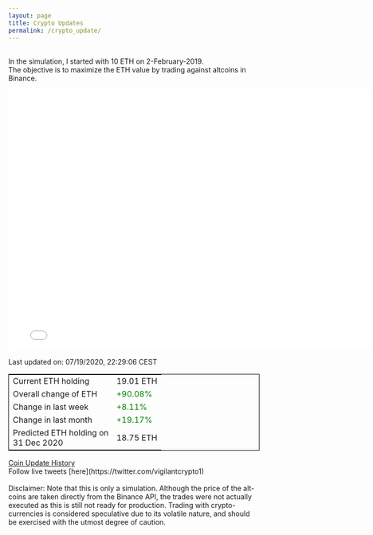```yaml
---
layout: page
title: Crypto Updates
permalink: /crypto_update/
---
```

<!-- Global site tag (gtag.js) - Google Analytics -->
<script async src="https://www.googletagmanager.com/gtag/js?id=UA-103831149-5"></script>
<script>
  window.dataLayer = window.dataLayer || [];
  function gtag(){dataLayer.push(arguments);}
  gtag('js', new Date());

  gtag('config', 'UA-103831149-5');
</script>
<br>In the simulation, I started with 10 ETH on 2-February-2019.<br>The objective is to maximize the ETH value by trading against altcoins 
in Binance.

<iframe width="775" height="525" frameborder="0" scrolling="no" src="//plotly.com/~vikramaditya91/109.embed"></iframe>

Last updated on: 07/19/2020, 22:29:06 CEST 
<table style="border:1px solid black;margin-left:auto;margin-right:auto;">
	<tbody>
	<tr>
		<td>Current ETH holding</td>
		<td>     19.01 ETH</td>
	</tr>
	<tr>
		<td>Overall change of ETH</td>
		<td><font color="green">+90.08%</font></td>
	</tr>
	<tr>
		<td>Change in last week</td>
		<td><font color="green">+8.11%</font></td>
	</tr>
	<tr>
		<td>Change in last month</td>
		<td><font color="green">+19.17%</font></td>
	</tr>
    <tr>
		<td>Predicted ETH holding on<br>31 Dec 2020</td>
		<td>     18.75 ETH</td>
	</tr>
	</tbody>
</table>
<a href="{{ site.baseurl }}/crypto_history">Coin Update History</a>
<br>
Follow live tweets [here](https://twitter.com/vigilantcrypto1)
<br>
<br>
Disclaimer:
Note that this is only a simulation. Although the price of the alt-coins are taken directly from the Binance API, the trades were not actually executed as this is still not ready for production.
Trading with crypto-currencies is considered speculative due to its volatile nature, and should be exercised with the utmost degree of caution.